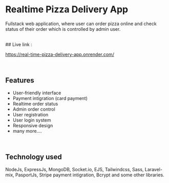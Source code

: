 # Realtime Pizza Delivery App

Fullstack web application, where user can order pizza online and check status of their order which is controlled by admin user.

<br/>
## Live link :

https://real-time-pizza-delivery-app.onrender.com/

<br/>

## Features 
- User-friendly interface
- Payment intigration (card payment)
- Realtime order status
- Admin order control
- User registration
- User login system
- Responsive design
- many more....

<br />

## Technology used
NodeJs, ExpressJs, MongoDB, Socket.io, EJS, Tailwindcss, Sass, Laravel-mix, PasportJs, Stripe payment intigration, Bcrypt and some other libraries.

